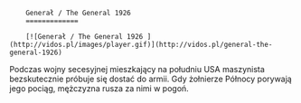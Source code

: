 
        Generał / The General 1926 
        =============
        
        [![Generał / The General 1926 ](http://vidos.pl/images/player.gif)](http://vidos.pl/general-the-general-1926)
        
        
 Podczas wojny secesyjnej mieszkający na południu USA maszynista bezskutecznie próbuje się dostać do armii. Gdy żołnierze Północy porywają jego pociąg, mężczyzna rusza za nimi w pogoń.
    